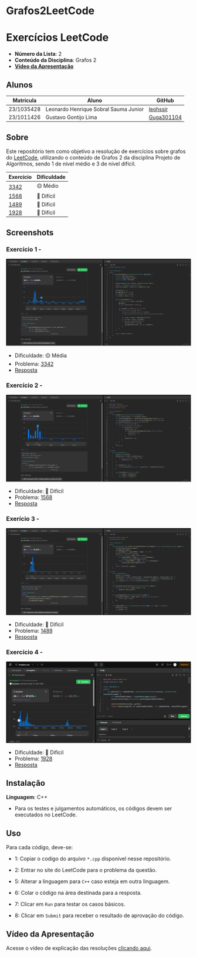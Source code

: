 # Grafos2LeetCode
# Exercícios LeetCode

- **Número da Lista**: 2 <br>
- **Conteúdo da Disciplina**: Grafos 2 <br>
- [**Vídeo da Apresentação**]() <br>

## Alunos
|Matrícula | Aluno |GitHub|
| -- | -- | -- |
| 23/1035428  | Leonardo Henrique Sobral Sauma Junior |[leohssjr](https://github.com/leohssjr)|
| 23/1011426  | Gustavo Gontijo Lima |[Guga301104](https://github.com/guga301104)|

## Sobre 
Este repositório tem como objetivo a resolução de exercícios sobre grafos do [LeetCode](https://leetcode.com/), utilizando o conteúdo de Grafos 2 da disciplina Projeto de Algoritmos, sendo 1 de nível médio e 3 de nível difícil.

|Exercício | Dificuldade |
| -- | -- |
|[3342](https://leetcode.com/problems/find-minimum-time-to-reach-last-room-ii/description/)|🟡 Médio|
|[1568](https://leetcode.com/problems/minimum-number-of-days-to-disconnect-island/description/)|🔴 Difícil|
|[1489](https://leetcode.com/problems/find-critical-and-pseudo-critical-edges-in-minimum-spanning-tree/description/)|🔴 Difícil|
|[1928](https://leetcode.com/problems/minimum-cost-to-reach-destination-in-time/)|🔴 Difícil|

## Screenshots

### Exercício 1 - []()

![](prints/3342.png)
- Dificuldade: 🟡 Média <br>
- Problema: [3342](https://leetcode.com/problems/find-minimum-time-to-reach-last-room-ii/description/) <br>
- [Resposta](questoes/leetCode_3342.cpp) <br>

### Exercício 2 - []()

![](prints/1568.png)
- Dificuldade: 🔴 Difícil <br>
- Problema: [1568](https://leetcode.com/problems/minimum-number-of-days-to-disconnect-island/description/) <br>
- [Resposta](questoes/leetCode_1568.cpp) <br>

### Exerício 3 - []()

![](prints/1489.png)
- Dificuldade: 🔴 Difícil <br>
- Problema: [1489](https://leetcode.com/problems/find-critical-and-pseudo-critical-edges-in-minimum-spanning-tree/description/) <br>
- [Resposta](questoes/leetCode_1489.cpp) <br>

### Exercício 4 - []()

![](prints/1928.png)
- Dificuldade: 🔴 Difícil <br>
- Problema: [1928](https://leetcode.com/problems/minimum-cost-to-reach-destination-in-time/) <br>
- [Resposta](questoes/leetCode_1928.cpp) <br>

## Instalação 
**Linguagem**: C++
- Para os testes e julgamentos automáticos, os códigos devem ser executados no LeetCode.

## Uso 
Para cada código, deve-se:
- 1: Copiar o codigo do arquivo ```*.cpp``` disponível nesse repositório.
 
- 2: Entrar no site do LeetCode para o problema da questão.

- 5: Alterar a linguagem para ```C++``` caso esteja em outra linguagem.
 
- 6: Colar o código na área destinada para a resposta.
 
- 7: Clicar em ```Run``` para testar os casos básicos.

- 8: Clicar em ```Submit``` para receber o resultado de aprovação do código.
  
## Vídeo da Apresentação
Acesse o vídeo de explicação das resoluções [clicando aqui]().
